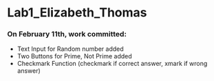# Lab1_Elizabeth_Thomas

### On February 11th, work committed:

* Text Input for Random number added
* Two Buttons for Prime, Not Prime added
* Checkmark Function (checkmark if correct answer, xmark if wrong answer)
